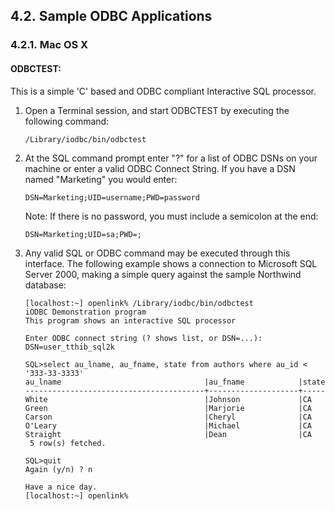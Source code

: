 <div>

<div>

<div>

<div>

## 4.2. Sample ODBC Applications

</div>

</div>

</div>

<div>

<div>

<div>

<div>

### 4.2.1. Mac OS X

</div>

</div>

</div>

<div>

<div>

<div>

<div>

#### ODBCTEST:

</div>

</div>

</div>

This is a simple 'C' based and ODBC compliant Interactive SQL processor.

<div>

1.  Open a Terminal session, and start ODBCTEST by executing the
    following command:

    ``` programlisting
    /Library/iodbc/bin/odbctest
    ```

2.  At the SQL command prompt enter "?" for a list of ODBC DSNs on your
    machine or enter a valid ODBC Connect String. If you have a DSN
    named "Marketing" you would enter:

    ``` programlisting
    DSN=Marketing;UID=username;PWD=password
    ```

    Note: If there is no password, you must include a semicolon at the
    end:

    ``` programlisting
    DSN=Marketing;UID=sa;PWD=;
    ```

3.  Any valid SQL or ODBC command may be executed through this
    interface. The following example shows a connection to Microsoft SQL
    Server 2000, making a simple query against the sample Northwind
    database:

    ``` programlisting
    [localhost:~] openlink% /Library/iodbc/bin/odbctest
    iODBC Demonstration program
    This program shows an interactive SQL processor

    Enter ODBC connect string (? shows list, or DSN=...): DSN=user_tthib_sql2k

    SQL>select au_lname, au_fname, state from authors where au_id < '333-33-3333'
    au_lname                                |au_fname            |state
    ----------------------------------------+--------------------+-----
    White                                   |Johnson             |CA
    Green                                   |Marjorie            |CA
    Carson                                  |Cheryl              |CA
    O'Leary                                 |Michael             |CA
    Straight                                |Dean                |CA
     5 row(s) fetched.

    SQL>quit
    Again (y/n) ? n

    Have a nice day.
    [localhost:~] openlink%
    ```

</div>

</div>

</div>

</div>
